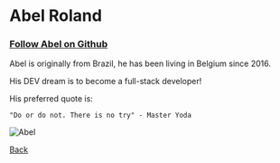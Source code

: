# Abel Roland
### [Follow Abel on Github](https://github.com/abelRoland?tab=repositories) 

Abel is originally from Brazil, he has been living in Belgium since 2016.

His DEV dream is to become a full-stack developer!

His preferred quote is:

    "Do or do not. There is no try" - Master Yoda

![Abel](https://ca.slack-edge.com/T91PPTG9H-U012YMDA2TC-1563c8e87fff-512)

[Back](./README.md)
